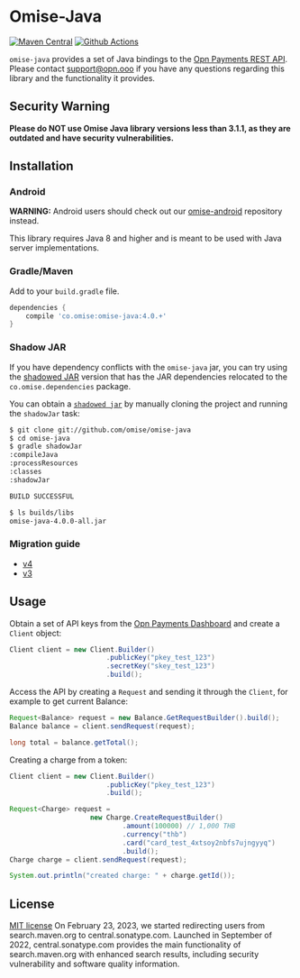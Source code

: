 # Omise-Java

[![Maven Central][5]][6] [![Github Actions][0]][1]

`omise-java` provides a set of Java bindings to the [Opn Payments REST API][2].  Please contact
 [support@opn.ooo][3] if you have any questions regarding this
library and the functionality it provides.

## Security Warning

**Please do NOT use Omise Java library versions less than 3.1.1, as they are outdated and have security vulnerabilities.**


## Installation

### Android

**WARNING:** Android users should check out our [omise-android][4] repository instead.

This library requires Java 8 and higher and is meant to be used with Java server
implementations.

### Gradle/Maven

Add to your `build.gradle` file.

```gradle
dependencies {
    compile 'co.omise:omise-java:4.0.+'
}
```

### Shadow JAR

If you have dependency conflicts with the `omise-java` jar, you can try using the
[shadowed JAR][7] version that has the JAR dependencies relocated to the
`co.omise.dependencies` package.

You can obtain a [`shadowed jar`][7] by manually cloning the project and running the
`shadowJar` task:

```sh
$ git clone git://github.com/omise/omise-java
$ cd omise-java
$ gradle shadowJar
:compileJava
:processResources
:classes
:shadowJar

BUILD SUCCESSFUL

$ ls builds/libs
omise-java-4.0.0-all.jar
```

### Migration guide

* [v4](MIGRATING.md#migrating-from-v3-to-v4)
* [v3](MIGRATING.md#migrating-to-v3)

## Usage

Obtain a set of API keys from the [Opn Payments Dashboard][8] and create a `Client` object:

```java
Client client = new Client.Builder()
                        .publicKey("pkey_test_123")
                        .secretKey("skey_test_123")
                        .build();
```

Access the API by creating a `Request` and sending it through the `Client`, for example to get
current Balance:

```java
Request<Balance> request = new Balance.GetRequestBuilder().build();
Balance balance = client.sendRequest(request);

long total = balance.getTotal();
```

Creating a charge from a token:

```java
Client client = new Client.Builder()
                        .publicKey("pkey_test_123")
                        .build();

Request<Charge> request =
                    new Charge.CreateRequestBuilder()
                            .amount(100000) // 1,000 THB
                            .currency("thb")
                            .card("card_test_4xtsoy2nbfs7ujngyyq")
                            .build();
Charge charge = client.sendRequest(request);

System.out.println("created charge: " + charge.getId());
```

## License

[MIT license][9]
On February 23, 2023, we started redirecting users from search.maven.org to central.sonatype.com. Launched in September of 2022, central.sonatype.com provides the main functionality of search.maven.org with enhanced search results, including security vulnerability and software quality information.


[0]: https://github.com/omise/omise-java/workflows/Java%20CI%20with%20Gradle/badge.svg
[1]: https://github.com/omise/omise-java/actions
[2]: https://docs.opn.ooo/
[3]: mailto:support@opn.ooo
[4]: https://github.com/omise/omise-android
[5]: https://img.shields.io/maven-central/v/co.omise/omise-java.svg?style=flat-square
[6]: https://central.sonatype.com/artifact/co.omise/omise-java/4.2.0/versions
[7]: https://github.com/johnrengelman/shadow
[8]: https://dashboard.omise.co/test/api-keys
[9]: https://github.com/johnrengelman/shadow

